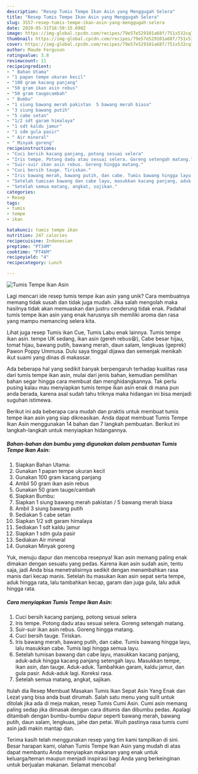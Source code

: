 ```yaml
---
description: "Resep Tumis Tempe Ikan Asin yang Menggugah Selera"
title: "Resep Tumis Tempe Ikan Asin yang Menggugah Selera"
slug: 3557-resep-tumis-tempe-ikan-asin-yang-menggugah-selera
date: 2020-05-31T16:59:15.698Z
image: https://img-global.cpcdn.com/recipes/79e57e529101a68f/751x532cq70/tumis-tempe-ikan-asin-foto-resep-utama.jpg
thumbnail: https://img-global.cpcdn.com/recipes/79e57e529101a68f/751x532cq70/tumis-tempe-ikan-asin-foto-resep-utama.jpg
cover: https://img-global.cpcdn.com/recipes/79e57e529101a68f/751x532cq70/tumis-tempe-ikan-asin-foto-resep-utama.jpg
author: Maude Ferguson
ratingvalue: 3.8
reviewcount: 11
recipeingredient:
- " Bahan Utama"
- "1 papan tempe ukuran kecil"
- "100 gram kacang panjang"
- "50 gram ikan asin rebus"
- "50 gram taugecambah"
- " Bumbu"
- "1 siung bawang merah pakistan  5 bawang merah biasa"
- "3 siung bawang putih"
- "5 cabe setan"
- "1/2 sdt garam himalaya"
- "1 sdt kaldu jamur"
- "1 sdm gula pasir"
- " Air mineral"
- " Minyak goreng"
recipeinstructions:
- "Cuci bersih kacang panjang, potong sesuai selera"
- "Iris tempe. Potong dadu atau sesuai selera. Goreng setengah matang."
- "Suir-suir ikan asin rebus. Goreng hingga matang."
- "Cuci bersih tauge. Tiriskan."
- "Iris bawang merah, bawang putih, dan cabe. Tumis bawang hingga layu, lalu masukkan cabe. Tumis lagi hingga semua layu."
- "Setelah tumisan bawang dan cabe layu, masukkan kacang panjang, aduk-aduk hingga kacang panjang setengah layu. Masukkan tempe, ikan asin, dan tauge. Aduk-aduk. Tambahkan garam, kaldu jamur, dan gula pasir. Aduk-aduk lagi. Koreksi rasa."
- "Setelah semua matang, angkat, sajikan."
categories:
- Resep
tags:
- tumis
- tempe
- ikan

katakunci: tumis tempe ikan 
nutrition: 247 calories
recipecuisine: Indonesian
preptime: "PT34M"
cooktime: "PT46M"
recipeyield: "4"
recipecategory: Lunch

---
```



![Tumis Tempe Ikan Asin](https://img-global.cpcdn.com/recipes/79e57e529101a68f/751x532cq70/tumis-tempe-ikan-asin-foto-resep-utama.jpg)

Lagi mencari ide resep tumis tempe ikan asin yang unik? Cara membuatnya memang tidak susah dan tidak juga mudah. Jika salah mengolah maka hasilnya tidak akan memuaskan dan justru cenderung tidak enak. Padahal tumis tempe ikan asin yang enak harusnya sih memiliki aroma dan rasa yang mampu memancing selera kita.

Lihat juga resep Tumis ikan Cue, Tumis Labu enak lainnya. Tumis tempe ikan asin. tempe UK sedang, ikan asin (gereh rebus😆), Cabe besar hijau, tomat hijau, bawang putih, bawang merah, daun salam, lengkuas (geprek) Pawon Poppy Ummusa. Dulu saya tinggal dijawa dan semenjak menikah ikut suami yang dinas di makassar.

Ada beberapa hal yang sedikit banyak berpengaruh terhadap kualitas rasa dari tumis tempe ikan asin, mulai dari jenis bahan, kemudian pemilihan bahan segar hingga cara membuat dan menghidangkannya. Tak perlu pusing kalau mau menyiapkan tumis tempe ikan asin enak di mana pun anda berada, karena asal sudah tahu triknya maka hidangan ini bisa menjadi suguhan istimewa.


Berikut ini ada beberapa cara mudah dan praktis untuk membuat tumis tempe ikan asin yang siap dikreasikan. Anda dapat membuat Tumis Tempe Ikan Asin menggunakan 14 bahan dan 7 langkah pembuatan. Berikut ini langkah-langkah untuk menyiapkan hidangannya.

<!--inarticleads1-->

##### Bahan-bahan dan bumbu yang digunakan dalam pembuatan Tumis Tempe Ikan Asin:

1. Siapkan  Bahan Utama:
1. Gunakan 1 papan tempe ukuran kecil
1. Gunakan 100 gram kacang panjang
1. Ambil 50 gram ikan asin rebus
1. Gunakan 50 gram tauge/cambah
1. Siapkan  Bumbu:
1. Siapkan 1 siung bawang merah pakistan / 5 bawang merah biasa
1. Ambil 3 siung bawang putih
1. Sediakan 5 cabe setan
1. Siapkan 1/2 sdt garam himalaya
1. Sediakan 1 sdt kaldu jamur
1. Siapkan 1 sdm gula pasir
1. Sediakan  Air mineral
1. Gunakan  Minyak goreng


Yuk, menuju dapur dan mencoba resepnya! Ikan asin memang paling enak dimakan dengan sesuatu yang pedas. Karena ikan asin sudah asin, tentu saja, jadi Anda bisa menetralisirnya sedikit dengan menambahkan rasa manis dari kecap manis. Setelah itu masukan ikan asin sepat serta tempe, aduk hingga rata, lalu tambahkan kecap, garam dan juga gula, lalu aduk hingga rata. 

<!--inarticleads2-->

##### Cara menyiapkan Tumis Tempe Ikan Asin:

1. Cuci bersih kacang panjang, potong sesuai selera
1. Iris tempe. Potong dadu atau sesuai selera. Goreng setengah matang.
1. Suir-suir ikan asin rebus. Goreng hingga matang.
1. Cuci bersih tauge. Tiriskan.
1. Iris bawang merah, bawang putih, dan cabe. Tumis bawang hingga layu, lalu masukkan cabe. Tumis lagi hingga semua layu.
1. Setelah tumisan bawang dan cabe layu, masukkan kacang panjang, aduk-aduk hingga kacang panjang setengah layu. Masukkan tempe, ikan asin, dan tauge. Aduk-aduk. Tambahkan garam, kaldu jamur, dan gula pasir. Aduk-aduk lagi. Koreksi rasa.
1. Setelah semua matang, angkat, sajikan.


Itulah dia Resep Membuat Masakan Tumis Ikan Sepat Asin Yang Enak dan Lezat yang bisa anda buat dirumah. Salah satu menu yang sulit untuk ditolak jika ada di meja makan, resep Tumis Cumi Asin. Cumi asin memang paling sedap jika dimasak dengan cara ditumis dan dibumbu pedas. Apalagi ditambah dengan bumbu-bumbu dapur seperti bawang merah, bawang putih, daun salam, lengkuas, jahe dan petai. Wuih pastinya rasa tumis cumi asin jadi makin mantap dan. 

Terima kasih telah menggunakan resep yang tim kami tampilkan di sini. Besar harapan kami, olahan Tumis Tempe Ikan Asin yang mudah di atas dapat membantu Anda menyiapkan makanan yang enak untuk keluarga/teman maupun menjadi inspirasi bagi Anda yang berkeinginan untuk berjualan makanan. Selamat mencoba!
